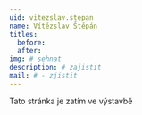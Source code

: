 ```yaml
---
uid: vitezslav.stepan
name: Vítězslav Štěpán
titles:
  before: 
  after:
img: # sehnat
description: # zajistit
mail: # - zjistit
---
```


Tato stránka je zatím ve výstavbě
